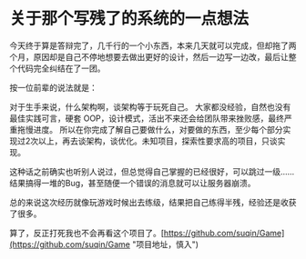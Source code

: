 # 关于那个写残了的系统的一点想法 #
今天终于算是答辩完了，几千行的一个小东西，本来几天就可以完成，但却拖了两个月，原因却是自己不停地想要去做出更好的设计，然后一边写一边改，最后让整个代码完全纠结在了一团。

按一位前辈的说法就是：

对于生手来说，什么架构啊，谈架构等于玩死自己。
大家都没经验，自然也没有最佳实践可言，硬套 OOP，设计模式，活出不来还会给团队带来挫败感，最终严重拖慢进度。
所以在你完成了解自己要做什么，对要做的东西，至少每个部分实现过2次以上，再去谈架构，谈优化。未知项目，探索性要求高的项目，只谈实现。


这种话之前确实也听别人说过，但总觉得自己掌握的已经很好，可以跳过一级……
结果搞得一堆的Bug，甚至随便一个错误的消息就可以让服务器崩溃。

总的来说这次经历就像玩游戏时候出去练级，结果把自己练得半残，经验还是收获了很多。

算了，反正打死我也不会再看这个项目了。[https://github.com/suqin/Game](https://github.com/suqin/Game "项目地址，慎入")